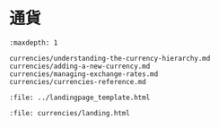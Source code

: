 # 通貨

```{toctree}
:maxdepth: 1

currencies/understanding-the-currency-hierarchy.md
currencies/adding-a-new-currency.md
currencies/managing-exchange-rates.md
currencies/currencies-reference.md
```

```{raw} html
:file: ../landingpage_template.html
```

```{raw} html
:file: currencies/landing.html
```
